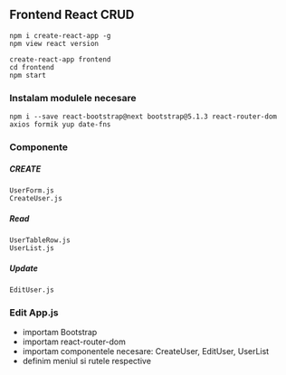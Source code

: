 ## Frontend React CRUD
```
npm i create-react-app -g 
npm view react version
```
```
create-react-app frontend
cd frontend
npm start
```
### Instalam modulele necesare 
```
npm i --save react-bootstrap@next bootstrap@5.1.3 react-router-dom axios formik yup date-fns
```
### Componente
##### CREATE
```
UserForm.js
CreateUser.js
```
##### Read
```
UserTableRow.js
UserList.js
```
##### Update
```
EditUser.js
```

### Edit App.js

- importam Bootstrap
- importam react-router-dom
- importam componentele necesare: CreateUser, EditUser, UserList
- definim meniul si rutele respective